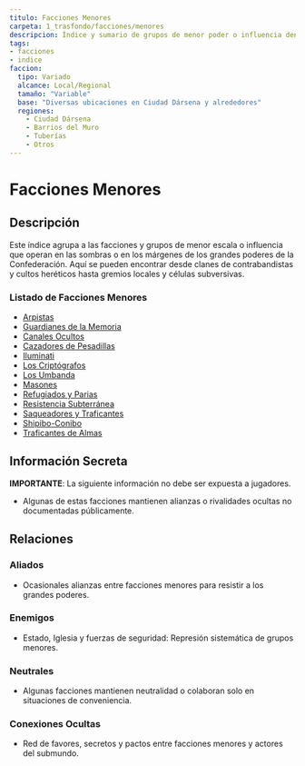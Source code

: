 ```yaml
---
titulo: Facciones Menores
carpeta: 1_trasfondo/facciones/menores
descripcion: Índice y sumario de grupos de menor poder o influencia dentro del universo de Subordinación y Valor.
tags:
- facciones
- indice
faccion:
  tipo: Variado
  alcance: Local/Regional
  tamaño: "Variable"
  base: "Diversas ubicaciones en Ciudad Dársena y alrededores"
  regiones:
    - Ciudad Dársena
    - Barrios del Muro
    - Tuberías
    - Otros
---
```


# Facciones Menores

## Descripción

Este índice agrupa a las facciones y grupos de menor escala o influencia que operan en las sombras o en los márgenes de los grandes poderes de la Confederación. Aquí se pueden encontrar desde clanes de contrabandistas y cultos heréticos hasta gremios locales y células subversivas.

### Listado de Facciones Menores

- [Arpistas](arpistas.md)
- [Guardianes de la Memoria](guardianes-de-la-memoria.md)
- [Canales Ocultos](canales-ocultos.md)
- [Cazadores de Pesadillas](cazadores-de-pesadillas.md)
- [Iluminati](iluminati.md)
- [Los Criptógrafos](los-criptografos.md)
- [Los Umbanda](los-umbanda.md)
- [Masones](masones.md)
- [Refugiados y Parias](refugiados-y-parias.md)
- [Resistencia Subterránea](resistencia-subterranea.md)
- [Saqueadores y Traficantes](saqueadores-y-traficantes.md)
- [Shipibo-Conibo](shipibo-conibo.md)
- [Traficantes de Almas](traficantes-de-almas.md)

## Información Secreta

**IMPORTANTE**: La siguiente información no debe ser expuesta a jugadores.

- Algunas de estas facciones mantienen alianzas o rivalidades ocultas no documentadas públicamente.

## Relaciones

### Aliados
- Ocasionales alianzas entre facciones menores para resistir a los grandes poderes.

### Enemigos
- Estado, Iglesia y fuerzas de seguridad: Represión sistemática de grupos menores.

### Neutrales
- Algunas facciones mantienen neutralidad o colaboran solo en situaciones de conveniencia.

### Conexiones Ocultas
- Red de favores, secretos y pactos entre facciones menores y actores del submundo. 